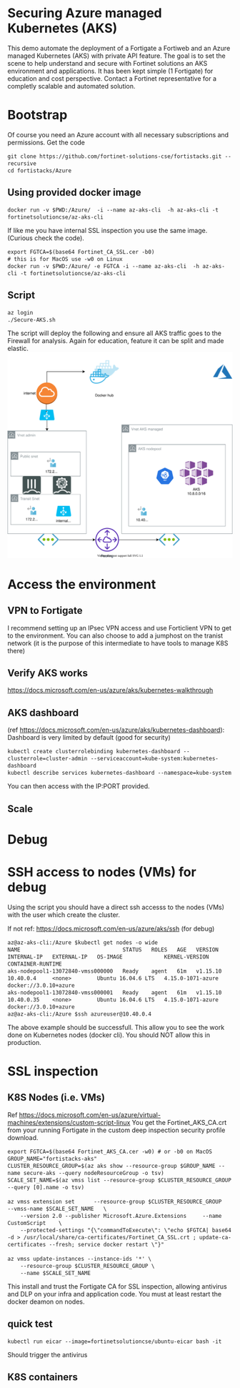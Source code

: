 # Securing Azure managed Kubernetes (AKS)

This demo automate the deployment of a Fortigate a Fortiweb and an Azure managed Kubernetes (AKS) with private API feature.
The goal is to set the scene to help understand and secure with Fortinet solutions an AKS environment and applications.
It has been kept simple (1 Fortigate) for education and cost perspective. Contact a Fortinet representative for a completly scalable and automated solution.

# Bootstrap
Of course you need an Azure account with all necessary subscriptions and permissions.
Get the code
```
git clone https://github.com/fortinet-solutions-cse/fortistacks.git --recursive
cd fortistacks/Azure
```
## Using provided docker image
```
docker run -v $PWD:/Azure/  -i --name az-aks-cli  -h az-aks-cli -t fortinetsolutioncse/az-aks-cli
```

If like me you have internal SSL inspection you use the same image.
(Curious check the code).

```
export FGTCA=$(base64 Fortinet_CA_SSL.cer -b0)
# this is for MacOS use -w0 on Linux
docker run -v $PWD:/Azure/ -e FGTCA -i --name az-aks-cli  -h az-aks-cli -t fortinetsolutioncse/az-aks-cli
```


## Script
```
az login
./Secure-AKS.sh
```
The script will deploy the following and ensure all AKS traffic goes to the Firewall for analysis.
Again for education, feature it can be split and made elastic.
![Architecture](SecureAKS.svg)

# Access the environment

## VPN to Fortigate

I recommend setting up an IPsec VPN access and use Forticlient VPN to get to the environment.
You can also choose to add a jumphost on the tranist network (it is the purpose of this intermediate to have tools to manage K8S there)

## Verify AKS works
https://docs.microsoft.com/en-us/azure/aks/kubernetes-walkthrough

## AKS dashboard 
(ref https://docs.microsoft.com/en-us/azure/aks/kubernetes-dashboard):
Dashboard is very limited by default (good for security)

```
kubectl create clusterrolebinding kubernetes-dashboard --clusterrole=cluster-admin --serviceaccount=kube-system:kubernetes-dashboard
kubectl describe services kubernetes-dashboard --namespace=kube-system
```

You can then access with the IP:PORT provided.
## Scale
# Debug 


# SSH access to nodes (VMs) for debug

Using the script you should have a direct ssh accesss to the nodes (VMs) with the user which create the cluster.

If not ref: https://docs.microsoft.com/en-us/azure/aks/ssh (for debug)


```
az@az-aks-cli:/Azure $kubectl get nodes -o wide
NAME                                STATUS   ROLES   AGE   VERSION    INTERNAL-IP   EXTERNAL-IP   OS-IMAGE             KERNEL-VERSION      CONTAINER-RUNTIME
aks-nodepool1-13072840-vmss000000   Ready    agent   61m   v1.15.10   10.40.0.4     <none>        Ubuntu 16.04.6 LTS   4.15.0-1071-azure   docker://3.0.10+azure
aks-nodepool1-13072840-vmss000001   Ready    agent   61m   v1.15.10   10.40.0.35    <none>        Ubuntu 16.04.6 LTS   4.15.0-1071-azure   docker://3.0.10+azure
az@az-aks-cli:/Azure $ssh azureuser@10.40.0.4 
```
The above example should be successfull. This allow you to see the work done on Kubernetes nodes (docker cli).
You should NOT allow this in production.

# SSL inspection
## K8S Nodes (i.e. VMs)
Ref https://docs.microsoft.com/en-us/azure/virtual-machines/extensions/custom-script-linux
You get the Fortinet_AKS_CA.crt from your running Fortigate in the custom deep inspection security profile download.

```
export FGTCA=$(base64 Fortinet_AKS_CA.cer -w0) # or -b0 on MacOS
GROUP_NAME="fortistacks-aks"
CLUSTER_RESOURCE_GROUP=$(az aks show --resource-group $GROUP_NAME --name secure-aks --query nodeResourceGroup -o tsv) 
SCALE_SET_NAME=$(az vmss list --resource-group $CLUSTER_RESOURCE_GROUP --query [0].name -o tsv)

az vmss extension set      --resource-group $CLUSTER_RESOURCE_GROUP     --vmss-name $SCALE_SET_NAME   \
    --version 2.0 --publisher Microsoft.Azure.Extensions     --name CustomScript    \
    --protected-settings "{\"commandToExecute\": \"echo $FGTCA| base64 -d > /usr/local/share/ca-certificates/Fortinet_CA_SSL.crt ; update-ca-certificates --fresh; service docker restart \"}"

az vmss update-instances --instance-ids '*' \
    --resource-group $CLUSTER_RESOURCE_GROUP \
    --name $SCALE_SET_NAME
```

This install and trust the Fortigate CA for SSL inspection, allowing antivirus and DLP on your infra and application code.
You must at least restart the docker deamon on nodes.

## quick test

```
kubectl run eicar --image=fortinetsolutioncse/ubuntu-eicar bash -it
```

Should trigger the antivirus
## K8S containers

